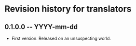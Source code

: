 # Revision history for translators

## 0.1.0.0 -- YYYY-mm-dd

* First version. Released on an unsuspecting world.
